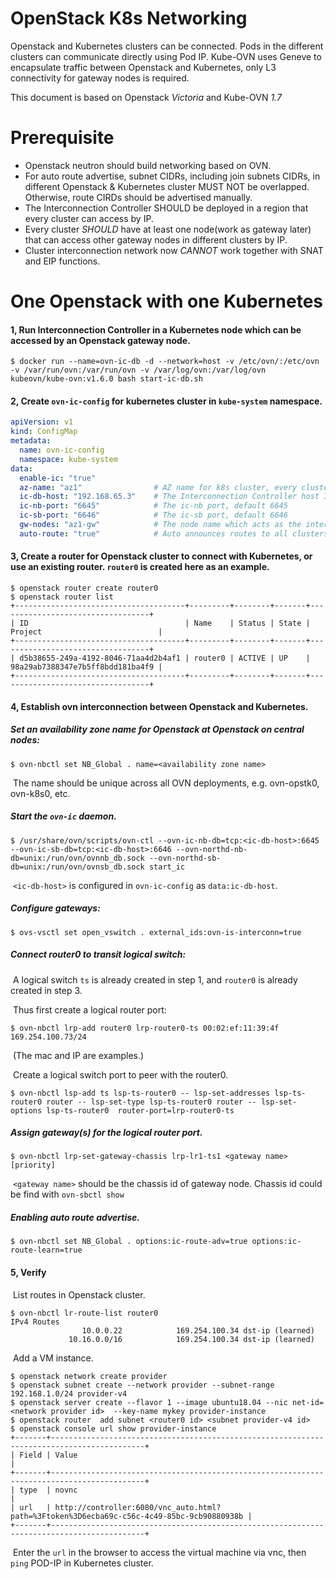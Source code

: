 # OpenStack K8s Networking

Openstack and Kubernetes clusters can be connected. Pods in the different clusters can communicate directly using Pod IP. Kube-OVN uses Geneve to encapsulate traffic between Openstack and Kubernetes, only L3 connectivity for gateway nodes is required.

This document is based on Openstack *Victoria* and Kube-OVN *1.7*

# Prerequisite

- Openstack neutron should build networking  based on OVN.
- For auto route advertise, subnet CIDRs, including join subnets CIDRs, in different Openstack & Kubernetes cluster MUST NOT be overlapped. Otherwise, route CIRDs should be advertised manually.
- The Interconnection Controller SHOULD be deployed in a region that every cluster can access by IP.
- Every cluster *SHOULD* have at least one node(work as gateway later) that can access other gateway nodes in different clusters by IP.
- Cluster interconnection network now *CANNOT* work together with SNAT and EIP functions.

# One Openstack with one Kubernetes

#### 1, Run Interconnection Controller in a Kubernetes node which can be accessed by an Openstack gateway node.

```shell
$ docker run --name=ovn-ic-db -d --network=host -v /etc/ovn/:/etc/ovn -v /var/run/ovn:/var/run/ovn -v /var/log/ovn:/var/log/ovn kubeovn/kube-ovn:v1.6.0 bash start-ic-db.sh
```

#### 2, Create `ovn-ic-config` for kubernetes cluster in `kube-system` namespace.

```yaml
apiVersion: v1
kind: ConfigMap
metadata:
  name: ovn-ic-config
  namespace: kube-system
data:
  enable-ic: "true"
  az-name: "az1"                # AZ name for k8s cluster, every cluster should be different
  ic-db-host: "192.168.65.3"    # The Interconnection Controller host IP address
  ic-nb-port: "6645"            # The ic-nb port, default 6645
  ic-sb-port: "6646"            # The ic-sb port, default 6646
  gw-nodes: "az1-gw"            # The node name which acts as the interconnection gateway
  auto-route: "true"            # Auto announces routes to all clusters. If set false, you can select announced routes later manually
```

#### 3, Create a router for Openstack cluster to connect with Kubernetes, or use an existing router. `router0` is created here as an example.

```shell
$ openstack router create router0
$ openstack router list
+--------------------------------------+---------+--------+-------+----------------------------------+
| ID                                   | Name    | Status | State | Project                          |
+--------------------------------------+---------+--------+-------+----------------------------------+
| d5b38655-249a-4192-8046-71aa4d2b4af1 | router0 | ACTIVE | UP    | 98a29ab7388347e7b5ff8bdd181ba4f9 |
+--------------------------------------+---------+--------+-------+----------------------------------+
```

#### 4, Establish ovn interconnection between Openstack and Kubernetes.

##### 	Set an availability zone name for Openstack at Openstack on central nodes:

```shell
$ ovn-nbctl set NB_Global . name=<availability zone name>
```

​	The name should be unique across all OVN deployments, e.g. ovn-opstk0, ovn-k8s0, etc.

##### 	Start the `ovn-ic` daemon.

```shell
$ /usr/share/ovn/scripts/ovn-ctl --ovn-ic-nb-db=tcp:<ic-db-host>:6645 --ovn-ic-sb-db=tcp:<ic-db-host>:6646 --ovn-northd-nb-db=unix:/run/ovn/ovnnb_db.sock --ovn-northd-sb-db=unix:/run/ovn/ovnsb_db.sock start_ic
```

​	`<ic-db-host>` is configured in  `ovn-ic-config`  as `data:ic-db-host`.

##### 	Configure gateways:

```shell
$ ovs-vsctl set open_vswitch . external_ids:ovn-is-interconn=true
```

##### 	Connect router0 to transit logical switch:

​	A logical switch `ts` is already created in step 1, and `router0` is already created in step 3.

​	Thus first create a logical router port: 

```shell
$ ovn-nbctl lrp-add router0 lrp-router0-ts 00:02:ef:11:39:4f 169.254.100.73/24
```

​	(The mac and IP are examples.)

​	Create a logical switch port to peer with the router0.

```shell
$ ovn-nbctl lsp-add ts lsp-ts-router0 -- lsp-set-addresses lsp-ts-router0 router -- lsp-set-type lsp-ts-router0 router -- lsp-set-options lsp-ts-router0  router-port=lrp-router0-ts
```

#####  	Assign gateway(s) for the logical router port.

```shell
$ ovn-nbctl lrp-set-gateway-chassis lrp-lr1-ts1 <gateway name> [priority]
```

​	`<gateway name>` should be the chassis id of gateway node. Chassis id could be find with `ovn-sbctl show`

##### 	Enabling auto route advertise.

```shell
$ ovn-nbctl set NB_Global . options:ic-route-adv=true options:ic-route-learn=true
```

#### 5, Verify

​	List routes in Openstack cluster.

```shell
$ ovn-nbctl lr-route-list router0
IPv4 Routes
                10.0.0.22            169.254.100.34 dst-ip (learned)
             10.16.0.0/16            169.254.100.34 dst-ip (learned)
```

​	Add a VM instance.

```shell
$ openstack network create provider
$ openstack subnet create --network provider --subnet-range 192.168.1.0/24 provider-v4
$ openstack server create --flavor 1 --image ubuntu18.04 --nic net-id=<network provider id>  --key-name mykey provider-instance
$ openstack router  add subnet <router0 id> <subnet provider-v4 id>
$ openstack console url show provider-instance
+-------+-------------------------------------------------------------------------------------------+
| Field | Value                                                                                     |
+-------+-------------------------------------------------------------------------------------------+
| type  | novnc                                                                                     |
| url   | http://controller:6080/vnc_auto.html?path=%3Ftoken%3D6ecba69c-c56c-4c49-85bc-9cb90880938b |
+-------+-------------------------------------------------------------------------------------------+
```

​	Enter the `url` in the browser to access the virtual machine via vnc, then `ping` POD-IP in Kubernetes cluster.

